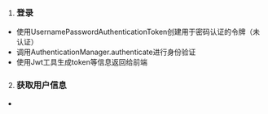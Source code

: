 1. ### 登录
- 使用UsernamePasswordAuthenticationToken创建用于密码认证的令牌（未认证）
- 调用AuthenticationManager.authenticate进行身份验证
- 使用Jwt工具生成token等信息返回给前端
2. ### 获取用户信息
- 